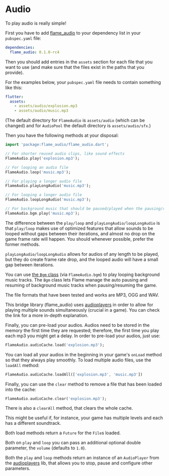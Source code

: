 # Audio

To play audio is really simple!

First you have to add [flame_audio](https://github.com/flame-engine/flame_audio) to your dependency
list in your `pubspec.yaml` file:

```yaml
dependencies:
  flame_audio: 0.1.0-rc4
```

Then you should add entries in the `assets` section for each file that you want to use (and make
sure that the files exist in the paths that you provide).

For the examples below, your `pubspec.yaml` file needs to contain something like this:

```yaml
flutter:
  assets:
    - assets/audio/explosion.mp3
    - assets/audio/music.mp3
```

(The default directory for `FlameAudio` is `assets/audio` (which can be changed) and for `AudioPool`
the default directory is `assets/audio/sfx`.)

Then you have the following methods at your disposal:

```dart
import 'package:flame_audio/flame_audio.dart';

// For shorter reused audio clips, like sound effects
FlameAudio.play('explosion.mp3');

// For looping an audio file
FlameAudio.loop('music.mp3');

// For playing a longer audio file
FlameAudio.playLongAudio('music.mp3');

// For looping a longer audio file
FlameAudio.loopLongAudio('music.mp3');

// For background music that should be paused/played when the pausing/resuming the game
FlameAudio.bgm.play('music.mp3');
```

The difference between the `play/loop` and `playLongAudio/loopLongAudio` is that `play/loop` makes
use of optimized features that allow sounds to be looped without gaps between their iterations, and
almost no drop on the game frame rate will happen. You should whenever possible, prefer the former
methods.

`playLongAudio/loopLongAudio` allows for audios of any length to be played, but they do create frame
rate drop, and the looped audio will have a small gap between iterations.

You can use [the `Bgm` class](bgm.md) (via `FlameAudio.bgm`) to play looping background music
tracks. The `Bgm` class lets Flame manage the auto pausing and resuming of background music tracks
when pausing/resuming the game.

The file formats that have been tested and works are MP3, OGG and WAV.

This bridge library (flame_audio) uses [audioplayers](https://github.com/luanpotter/audioplayer) in
order to allow for playing multiple sounds simultaneously (crucial in a game). You can check the
link for a more in-depth explanation.

Finally, you can pre-load your audios. Audios need to be stored in the memory the first time they
are requested; therefore, the first time you play each mp3 you might get a delay. In order to
pre-load your audios, just use:

```dart
FlameAudio.audioCache.load('explosion.mp3');
```

You can load all your audios in the beginning in your game's `onLoad` method so that they always
play smoothly. To load multiple audio files, use the `loadAll` method:

```dart
FlameAudio.audioCache.loadAll(['explosion.mp3', 'music.mp3'])
```

Finally, you can use the `clear` method to remove a file that has been loaded into the cache:

```dart
FlameAudio.audioCache.clear('explosion.mp3');
```

There is also a `clearAll` method, that clears the whole cache.

This might be useful if, for instance, your game has multiple levels and each has a different
soundtrack.

Both load methods return a `Future` for the `File`s loaded.

Both on `play` and `loop` you can pass an additional optional double parameter, the `volume`
(defaults to `1.0`).

Both the `play` and `loop` methods return an instance of an `AudioPlayer` from the
[audioplayers](https://github.com/luanpotter/audioplayer) lib, that allows you to stop, pause and
configure other parameters.
